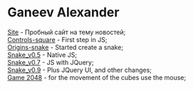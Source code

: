 # Ganeev Alexander

[Site](https://ganeevalex.github.io/Website/) - Пробный сайт на тему новостей;  
[Controls-square](https://ganeevalex.github.io/1/game.html) - First step in JS;  
[Origins-snake](https://ganeevalex.github.io/2/game.html) - Started create a snake;  
[Snake_v0.5](https://ganeevalex.github.io/3/snakes.html) - Native JS;  
[Snake_v0.7](https://ganeevalex.github.io/3_JQuery/snake.html) - JS with JQuery;  
[Snake_v0.9](https://ganeevalex.github.io/4/snake.html) - Plus JQuery UI, and other changes;  
[Game 2048](https://ganeevalex.github.io/2048%20test%20task/2048.html) - for the movement of the cubes use the mouse;
 
